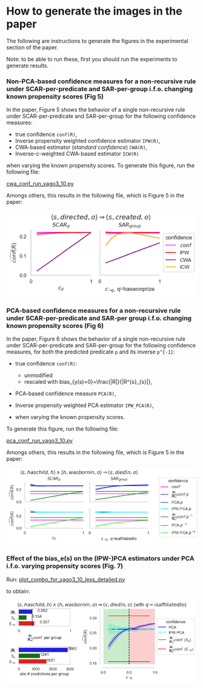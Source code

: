 # How to generate the images in the paper

The following are instructions to generate the figures in the experimental section of the paper.

Note: to be able to run these, first you should run the experiments to generate results.

### Non-PCA-based confidence measures for a non-recursive rule under SCAR-per-predicate and SAR-per-group i.f.o. changing known propensity scores (Fig 5)

In the paper, Figure 5 shows the behavior of a single non-recursive rule under SCAR-per-predicate and SAR-per-group 
for the following confidence measures:
* true confidence `conf(R)`,
* Inverse propensity weighted confidence estimator `IPW(R)`,
* CWA-based estimator (*standard confidence*) `CWA(R)`,
* Inverse-c-weighted CWA-based estimator `ICW(R)`

when varying the known propensity scores.
To generate this figure, run the following file:


[cwa_conf_run_yago3_10.py](../artificial_bias_experiments/images_paper_joint/known_prop_scores_cwa_conf/cwa_conf_run_yago3_10.py)

Amongs others, this results in the following file, which is Figure 5 in the paper: 

![Non-PCA confidence measures for a single non-recursive rule under SCAR-per-predicate and SAR-per-group.](../images/github/cwa_evol_created_haswonprize_created.png)


### PCA-based confidence measures for a non-recursive rule under SCAR-per-predicate and SAR-per group i.f.o. changing known propensity scores (Fig 6)

In the paper, Figure 6 shows the behavior of a single non-recursive rule under SCAR-per-predicate and SAR-per-group 
for the following confidence measures, for both the predicted predicate `p` and its inverse `p^{-1}`:
* true confidence `conf(R)`:
  * unmodified
  * rescaled with bias_{y(s)=0}=\frac{|R|}{|R^{s}_{s}|},
* PCA-based confidence measure `PCA(R)`,
* Inverse propensity weighted PCA estimator `IPW_PCA(R)`,

* when varying the known propensity scores.

To generate this figure, run the following file:

[pca_conf_run_yago3_10.py](../artificial_bias_experiments/images_paper_joint/known_prop_scores_pca_conf/pca_conf_run_yago3_10.py)

Amongs others, this results in the following file, which is Figure 5 in the paper: 

![PCA-based confidence measures for a single non-recursive rule under SCAR-per-predicate and SAR-per-group.](../images/github/pca_evol_diedin_isaffiliatedto.png)


### Effect of the bias_e(s) on the (IPW-)PCA estimators under PCA i.f.o. varying propensity scores (Fig. 7)
Run:
[plot_combo_for_yago3_10_less_detailed.py](../artificial_bias_experiments/known_prop_scores/sar_two_subject_groups/image_generation/group_differences/plot_combo_for_yago3_10_less_detailed.py)

to obtain:

![Effect of the bias_e(s) on the (IPW-)PCA estimators under PCA i.f.o. varying propensity scores](../images/github/combo_group_info_pca_selection_known_prop_scores_sar_diedin_isaffiliatedto.png)
